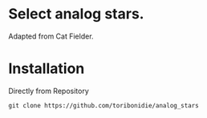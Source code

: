 # Select analog stars.
Adapted from Cat Fielder.

# Installation
Directly from Repository
```
git clone https://github.com/toribonidie/analog_stars

```
